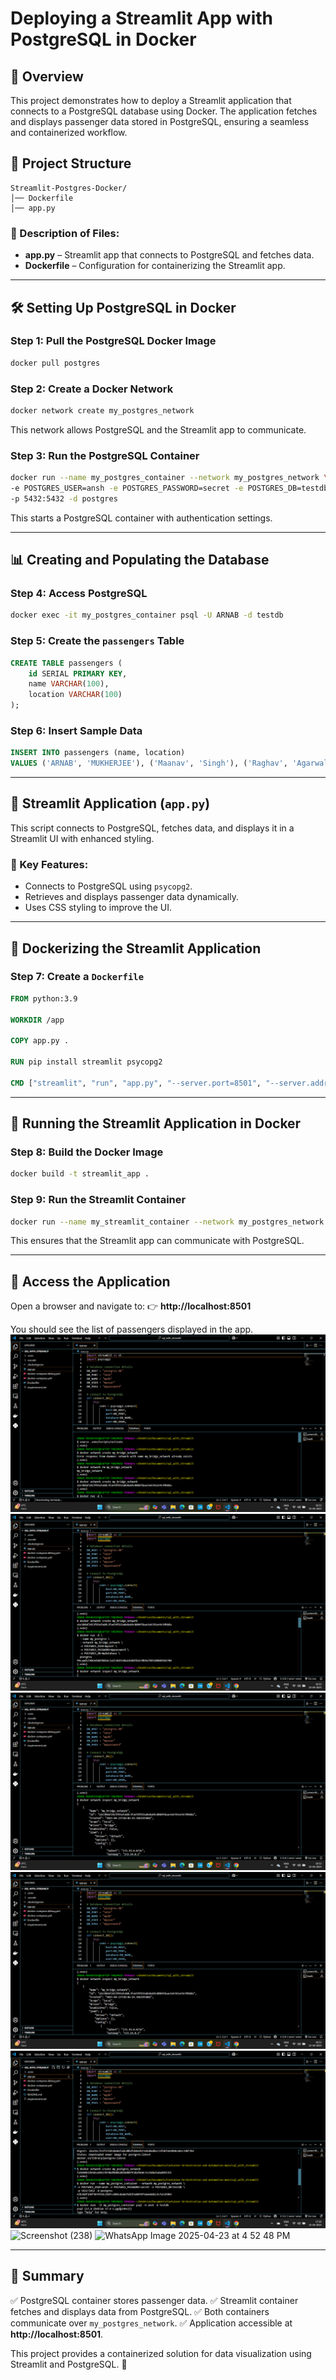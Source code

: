 # Deploying a Streamlit App with PostgreSQL in Docker

## 📌 Overview

This project demonstrates how to deploy a Streamlit application that connects to a PostgreSQL database using Docker. The application fetches and displays passenger data stored in PostgreSQL, ensuring a seamless and containerized workflow.

## 📁 Project Structure

```
Streamlit-Postgres-Docker/
│── Dockerfile
│── app.py
```

### 🔹 Description of Files:
- **app.py** – Streamlit app that connects to PostgreSQL and fetches data.
- **Dockerfile** – Configuration for containerizing the Streamlit app.

---

## 🛠 Setting Up PostgreSQL in Docker

### Step 1: Pull the PostgreSQL Docker Image
```sh
docker pull postgres
```

### Step 2: Create a Docker Network
```sh
docker network create my_postgres_network
```
This network allows PostgreSQL and the Streamlit app to communicate.

### Step 3: Run the PostgreSQL Container
```sh
docker run --name my_postgres_container --network my_postgres_network \
-e POSTGRES_USER=ansh -e POSTGRES_PASSWORD=secret -e POSTGRES_DB=testdb \
-p 5432:5432 -d postgres
```
This starts a PostgreSQL container with authentication settings.

---

## 📊 Creating and Populating the Database

### Step 4: Access PostgreSQL
```sh
docker exec -it my_postgres_container psql -U ARNAB -d testdb
```

### Step 5: Create the `passengers` Table
```sql
CREATE TABLE passengers (
    id SERIAL PRIMARY KEY,
    name VARCHAR(100),
    location VARCHAR(100)
);
```

### Step 6: Insert Sample Data
```sql
INSERT INTO passengers (name, location)
VALUES ('ARNAB', 'MUKHERJEE'), ('Maanav', 'Singh'), ('Raghav', 'Agarwal');
```

---

## 🎨 Streamlit Application (`app.py`)

This script connects to PostgreSQL, fetches data, and displays it in a Streamlit UI with enhanced styling.

### 🔹 Key Features:
- Connects to PostgreSQL using `psycopg2`.
- Retrieves and displays passenger data dynamically.
- Uses CSS styling to improve the UI.

---

## 🐳 Dockerizing the Streamlit Application

### Step 7: Create a `Dockerfile`
```dockerfile
FROM python:3.9

WORKDIR /app

COPY app.py .

RUN pip install streamlit psycopg2

CMD ["streamlit", "run", "app.py", "--server.port=8501", "--server.address=0.0.0.0"]
```

---

## 🚀 Running the Streamlit Application in Docker

### Step 8: Build the Docker Image
```sh
docker build -t streamlit_app .
```

### Step 9: Run the Streamlit Container
```sh
docker run --name my_streamlit_container --network my_postgres_network -p 8501:8501 -d streamlit_app
```
This ensures that the Streamlit app can communicate with PostgreSQL.

---

## 🔗 Access the Application

Open a browser and navigate to:
👉 **http://localhost:8501**

You should see the list of passengers displayed in the app.
![Alt text](https://github.com/arnabmma77/container/blob/main/sql%20with%20streamlit/Screenshot%20(228).png?raw=true)
![Alt text](https://github.com/arnabmma77/container/blob/main/sql%20with%20streamlit/Screenshot%20(229).png?raw=true)
![Alt text](https://github.com/arnabmma77/container/blob/main/sql%20with%20streamlit/Screenshot%20(230).png?raw=true)
![Alt text](https://github.com/arnabmma77/container/blob/main/sql%20with%20streamlit/Screenshot%20(230).png?raw=true)
![Alt text](https://github.com/arnabmma77/container/blob/main/sql%20with%20streamlit/Screenshot%20(233).png?raw=true)
![Screenshot (238)](https://github.com/user-attachments/assets/445498e0-c941-494e-bbe0-6be30baaabfc)
![WhatsApp Image 2025-04-23 at 4 52 48 PM](https://github.com/user-attachments/assets/63e2fd2a-c25a-4c5c-8d19-42a7235e49ae)


---

## 🎯 Summary
✅ PostgreSQL container stores passenger data.
✅ Streamlit container fetches and displays data from PostgreSQL.
✅ Both containers communicate over `my_postgres_network`.
✅ Application accessible at **http://localhost:8501**.

This project provides a containerized solution for data visualization using Streamlit and PostgreSQL. 🚀


